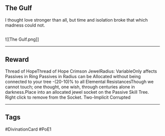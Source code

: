 ## The Gulf
I thought love stronger than all,
but time and isolation broke
that which madness could not.
## 
![[The Gulf.png]]

---
## Reward
Thread of HopeThread of Hope
Crimson JewelRadius: VariableOnly affects Passives in <random ring size> Ring
Passives in Radius can be Allocated without being connected to your tree
-(20-10)% to all Elemental ResistancesThough we cannot touch; one thought, one wish, through centuries alone in darkness.Place into an allocated jewel socket on the Passive Skill Tree. Right click to remove from the Socket.
Two-Implicit
Corrupted

---
## Tags
#DivinationCard
#PoE1